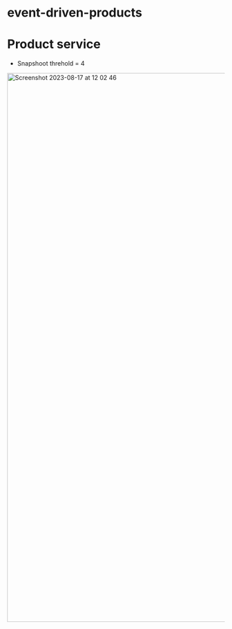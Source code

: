 # event-driven-products















# Product service

- Snapshoot threhold = 4
<img width="1272" alt="Screenshot 2023-08-17 at 12 02 46" src="https://github.com/lebronjamesuit/event-driven-products/assets/11584601/71fc4f7e-9d24-497b-9e00-f44cb261727e">
